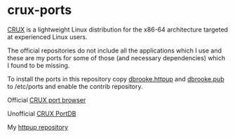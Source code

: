 # crux-ports

[CRUX](https://crux.nu/) is a lightweight Linux distribution for the x86-64
architecture targeted at experienced Linux users.

The official repositories do not include all the applications which I use and
these are my ports for some of those (and necessary dependencies) which I found
to be missing.

To install the ports in this repository copy
[dbrooke.httpup](http://crux-ports.dbrooke.me.uk/dbrooke.httpup) and
[dbrooke.pub](http://crux-ports.dbrooke.me.uk/dbrooke.pub) to /etc/ports and
enable the contrib repository.

Official [CRUX port browser](https://crux.nu/portdb/?a=repo&q=dbrooke)

Unofficial [CRUX PortDB](https://crux.ninja/portdb/collection/dbrooke/)

My [httpup repository](http://crux-ports.dbrooke.me.uk/)

